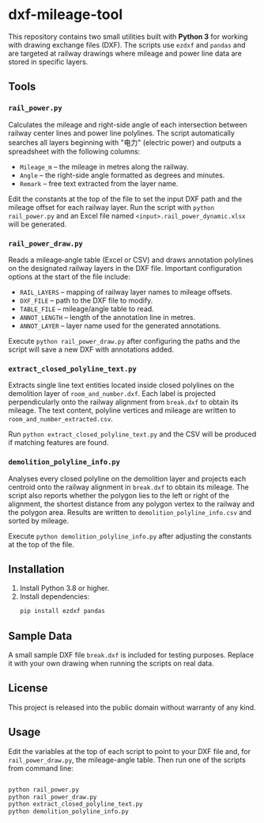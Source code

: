 # dxf-mileage-tool

This repository contains two small utilities built with **Python 3** for working with
drawing exchange files (DXF). The scripts use `ezdxf` and `pandas` and are
targeted at railway drawings where mileage and power line data are stored in
specific layers.

## Tools

### `rail_power.py`
Calculates the mileage and right-side angle of each intersection between railway
center lines and power line polylines. The script automatically searches all
layers beginning with "电力" (electric power) and outputs a spreadsheet with the
following columns:

- `Mileage_m` – the mileage in metres along the railway.
- `Angle` – the right-side angle formatted as degrees and minutes.
- `Remark` – free text extracted from the layer name.

Edit the constants at the top of the file to set the input DXF path and the
mileage offset for each railway layer. Run the script with `python rail_power.py`
and an Excel file named `<input>.rail_power_dynamic.xlsx` will be generated.

### `rail_power_draw.py`
Reads a mileage‑angle table (Excel or CSV) and draws annotation polylines on the
designated railway layers in the DXF file. Important configuration options at the
start of the file include:

- `RAIL_LAYERS` – mapping of railway layer names to mileage offsets.
- `DXF_FILE` – path to the DXF file to modify.
- `TABLE_FILE` – mileage/angle table to read.
- `ANNOT_LENGTH` – length of the annotation line in metres.
- `ANNOT_LAYER` – layer name used for the generated annotations.

Execute `python rail_power_draw.py` after configuring the paths and the script
will save a new DXF with annotations added.



### `extract_closed_polyline_text.py`

Extracts single line text entities located inside closed polylines on the
demolition layer of `room_and_number.dxf`. Each label is projected
perpendicularly onto the railway alignment from `break.dxf` to obtain its
mileage. The text content, polyline vertices and mileage are written to
`room_and_number_extracted.csv`.

Run `python extract_closed_polyline_text.py` and the CSV will be produced if
matching features are found.

### `demolition_polyline_info.py`

Analyses every closed polyline on the demolition layer and projects each
centroid onto the railway alignment in `break.dxf` to obtain its mileage. The
script also reports whether the polygon lies to the left or right of the
alignment, the shortest distance from any polygon vertex to the railway and the
polygon area. Results are written to `demolition_polyline_info.csv` and sorted
by mileage.

Execute `python demolition_polyline_info.py` after adjusting the constants at the
top of the file.


## Installation
1. Install Python 3.8 or higher.
2. Install dependencies:
   ```bash
   pip install ezdxf pandas
   ```

## Sample Data
A small sample DXF file `break.dxf` is included for testing purposes. Replace it
with your own drawing when running the scripts on real data.

## License
This project is released into the public domain without warranty of any kind.


## Usage
Edit the variables at the top of each script to point to your DXF file and, for
`rail_power_draw.py`, the mileage-angle table. Then run one of the scripts from
command line:
```bash

python rail_power.py
python rail_power_draw.py
python extract_closed_polyline_text.py
python demolition_polyline_info.py
```

